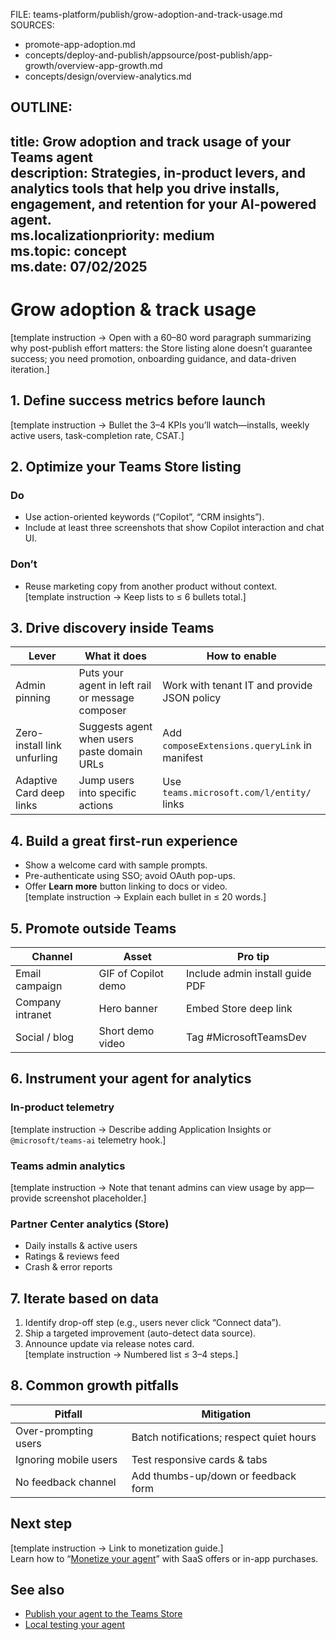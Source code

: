 FILE: teams-platform/publish/grow-adoption-and-track-usage.md  
SOURCES:  
- promote-app-adoption.md  
- concepts/deploy-and-publish/appsource/post-publish/app-growth/overview-app-growth.md  
- concepts/design/overview-analytics.md  

OUTLINE:
---
title: Grow adoption and track usage of your Teams agent  
description: Strategies, in-product levers, and analytics tools that help you drive installs, engagement, and retention for your AI-powered agent.  
ms.localizationpriority: medium  
ms.topic: concept  
ms.date: 07/02/2025  
---
# Grow adoption & track usage  
[template instruction → Open with a 60–80 word paragraph summarizing why post-publish effort matters: the Store listing alone doesn’t guarantee success; you need promotion, onboarding guidance, and data-driven iteration.]

## 1. Define success metrics before launch  
[template instruction → Bullet the 3–4 KPIs you’ll watch—installs, weekly active users, task-completion rate, CSAT.]  

## 2. Optimize your Teams Store listing  
### Do  
- Use action-oriented keywords (“Copilot”, “CRM insights”).  
- Include at least three screenshots that show Copilot interaction and chat UI.  
### Don’t  
- Reuse marketing copy from another product without context.  
[template instruction → Keep lists to ≤ 6 bullets total.]

## 3. Drive discovery inside Teams  
| Lever | What it does | How to enable |  
|-------|--------------|---------------|  
| Admin pinning | Puts your agent in left rail or message composer | Work with tenant IT and provide JSON policy |  
| Zero-install link unfurling | Suggests agent when users paste domain URLs | Add `composeExtensions.queryLink` in manifest |  
| Adaptive Card deep links | Jump users into specific actions | Use `teams.microsoft.com/l/entity/` links |  

## 4. Build a great first-run experience  
- Show a welcome card with sample prompts.  
- Pre-authenticate using SSO; avoid OAuth pop-ups.  
- Offer **Learn more** button linking to docs or video.  
[template instruction → Explain each bullet in ≤ 20 words.]

## 5. Promote outside Teams  
| Channel | Asset | Pro tip |  
|---------|-------|---------|  
| Email campaign | GIF of Copilot demo | Include admin install guide PDF |  
| Company intranet | Hero banner | Embed Store deep link |  
| Social / blog | Short demo video | Tag #MicrosoftTeamsDev |

## 6. Instrument your agent for analytics  
### In-product telemetry  
[template instruction → Describe adding Application Insights or `@microsoft/teams-ai` telemetry hook.]  

### Teams admin analytics  
[template instruction → Note that tenant admins can view usage by app—provide screenshot placeholder.]

### Partner Center analytics (Store)  
- Daily installs & active users  
- Ratings & reviews feed  
- Crash & error reports  

## 7. Iterate based on data  
1. Identify drop-off step (e.g., users never click “Connect data”).  
2. Ship a targeted improvement (auto-detect data source).  
3. Announce update via release notes card.  
[template instruction → Numbered list ≤ 3–4 steps.]

## 8. Common growth pitfalls  
| Pitfall | Mitigation |  
|---------|-----------|  
| Over-prompting users | Batch notifications; respect quiet hours |  
| Ignoring mobile users | Test responsive cards & tabs |  
| No feedback channel | Add thumbs-up/down or feedback form |

## Next step  
[template instruction → Link to monetization guide.]  
Learn how to “[Monetize your agent](monetize-your-agent.md)” with SaaS offers or in-app purchases.

## See also  
- [Publish your agent to the Teams Store](publish-your-agent-to-teams-store.md)  
- [Local testing your agent](../test/local-testing-your-agent.md)